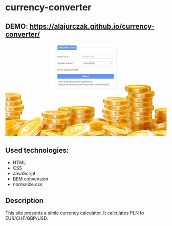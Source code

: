 # currency-converter
## DEMO: https://alajurczak.github.io/currency-converter/

![Page animation](https://raw.githubusercontent.com/alajurczak/currency-converter/d3f3e885abfa7f9a7f6865b2645524cef19bae74/images/Animation.gif)
## Used technologies:
- HTML
- CSS
- JavaScript
- BEM convension
- normalize.css

## Description
This site presents a simle currency calculator. It calculates PLN to EUR/CHF/GBP/USD.

